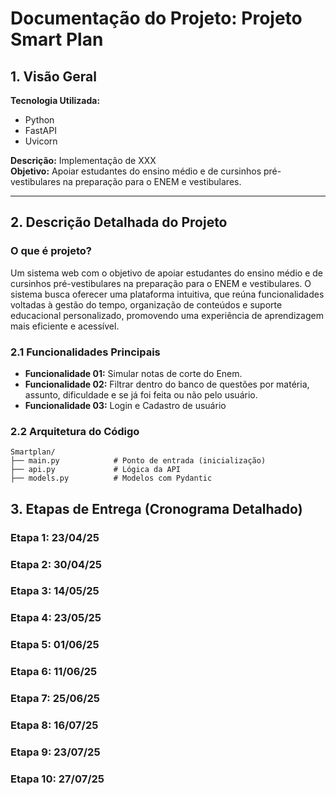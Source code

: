 # Documentação do Projeto: Projeto Smart Plan

## 1. Visão Geral
**Tecnologia Utilizada:**

* Python
* FastAPI
* Uvicorn

**Descrição:** Implementação de XXX  
**Objetivo:** Apoiar estudantes do ensino médio e de cursinhos pré-vestibulares na preparação para o ENEM e vestibulares.

***

## 2. Descrição Detalhada do Projeto

### O que é projeto?

Um sistema web com o objetivo de apoiar estudantes do ensino médio e de cursinhos pré-vestibulares na preparação para o ENEM e vestibulares. O sistema busca oferecer uma plataforma intuitiva, que reúna funcionalidades voltadas à gestão do tempo, organização de conteúdos e suporte educacional personalizado, promovendo uma experiência de aprendizagem mais eficiente e acessível.

### 2.1 Funcionalidades Principais

* **Funcionalidade 01:** Simular notas de corte do Enem.
* **Funcionalidade 02:** Filtrar dentro do banco de questões por matéria, assunto, dificuldade e se já foi feita ou não pelo usuário.
* **Funcionalidade 03:** Login e Cadastro de usuário

### 2.2 Arquitetura do Código
```
Smartplan/  
├── main.py            # Ponto de entrada (inicialização)  
├── api.py             # Lógica da API   
├── models.py          # Modelos com Pydantic
```

## 3. Etapas de Entrega (Cronograma Detalhado)

### Etapa 1:  23/04/25 
### Etapa 2:  30/04/25  
### Etapa 3:  14/05/25 
### Etapa 4:  23/05/25   
### Etapa 5:  01/06/25   
### Etapa 6:  11/06/25   
### Etapa 7:  25/06/25   
### Etapa 8:  16/07/25   
### Etapa 9:  23/07/25   
### Etapa 10:  27/07/25   

